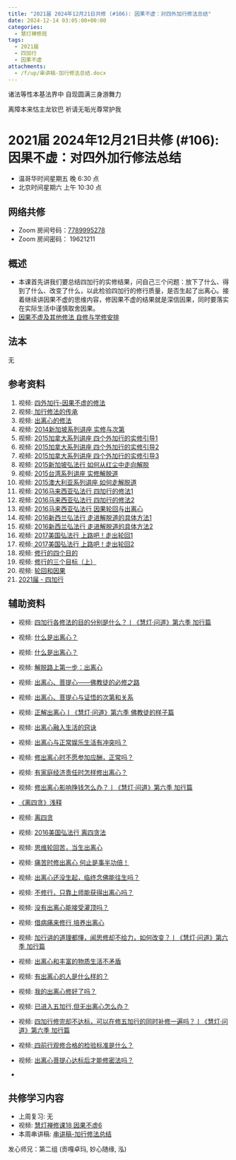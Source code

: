 ```yaml
---
title: "2021届 2024年12月21日共修 (#106): 因果不虚：对四外加行修法总结"
date: 2024-12-14 03:05:00+00:00
categories:
  - 慧灯禅修班
tags:
  - 2021届
  - 四加行
  - 因果不虚
attachments:
  - /f/up/串讲稿-加行修法总结.docx
---
```

诸法等性本基法界中  自现圆满三身游舞力

离障本来怙主龙钦巴  祈请无垢光尊常护我

# 2021届 2024年12月21日共修 (#106): 因果不虚：对四外加行修法总结

* 温哥华时间星期五 晚 6:30 点
* 北京时间星期六 上午 10:30 点

## 网络共修

* Zoom 房间号码：[7789995278](https://us02web.zoom.us/j/7789995278?pwd=VjZmbWJFY2k2K0E5RVB2cTNIQmhqUT09)
* Zoom 房间密码： 19621211

## 概述

* 本课首先讲我们要总结四加行的实修结果，问自己三个问题：放下了什么、得到了什么、改变了什么，以此检验四加行的修行质量，是否生起了出离心。接着继续讲因果不虚的思维内容，修因果不虚的结果就是深信因果，同时要落实在实际生活中谨慎取舍因果。
* [因果不虚及其他修法 自修与学修安排 ](https://fohuifayu.com/index.php/huideng-jiangtang/chanxiuke/zen-03/8655-zen03-ygbx)

## 法本

[](https://huidengchanxiu.net/books/dymqx)[](https://huidengchanxiu.net/books/dymqx/#2143-%E4%B8%81%E4%B8%89%E4%B8%80%E5%88%87%E4%B8%9A%E4%B9%8B%E8%87%AA%E6%80%A7)[](https://huidengchanxiu.net/books/b3/)无

## 参考资料

1. [](<>)视频: [四外加行-因果不虚的修法](https://fohuifayu.com/index.php/huideng-jiangtang/fofa-jianxiu/chuli-xin/672-l11035)
2. 视频:[ 加行修法的传承](https://fohuifayu.com/index.php/huideng-jiangtang/fofa-jianxiu/chuli-xin/708-l10030)
3. 视频: [出离心的修法](https://fohuifayu.com/index.php/huideng-jiangtang/fofa-jianxiu/chuli-xin/706-l10029)
4. 视频: [2014新加坡系列讲座 实修与次第](https://fohuifayu.com/index.php/huideng-jiangtang/huanqiu-xilie/xin-jia-po/590-l14061)
5. 视频: [2015加拿大系列讲座 四个外加行的实修引导1](https://fohuifayu.com/index.php/huideng-jiangtang/huanqiu-xilie/jia-na-da/1135-l15040)
6. 视频: [2015加拿大系列讲座 四个外加行的实修引导2](https://fohuifayu.com/index.php/huideng-jiangtang/huanqiu-xilie/jia-na-da/1133-l15041)
7. 视频: [2015加拿大系列讲座 四个外加行的实修引导3](https://fohuifayu.com/index.php/huideng-jiangtang/huanqiu-xilie/jia-na-da/1134-l15042)
8. 视频: [2015新加坡弘法行 如何从红尘中走向解脱](https://fohuifayu.com/index.php/huideng-jiangtang/fofa-jianxiu/chuli-xin/9792-l15100)
9. [](https://fohuifayu.com/index.php/huideng-jiangtang/fofa-jianxiu/chuli-xin/9792-l15100)视频: [2015台湾系列讲座 实修解脱道](https://fohuifayu.com/index.php/huideng-jiangtang/huanqiu-xilie/taiwan-diqu/646-l15030)
10. 视频: [2015澳大利亚系列讲座 如何走解脱道](https://fohuifayu.com/index.php/huideng-jiangtang/huanqiu-xilie/aoda-liya/1131-l15052)
11. 视频: [2016马来西亚弘法行 四加行的修法1](https://fohuifayu.com/index.php/huideng-jiangtang/huanqiu-xilie/malai-xiya/1111-l16014)
12. 视频: [2016马来西亚弘法行 四加行的修法2](https://fohuifayu.com/index.php/huideng-jiangtang/huanqiu-xilie/malai-xiya/1112-l16015)
13. 视频: [2016马来西亚弘法行 因果轮回与出离心](https://fohuifayu.com/index.php/huideng-jiangtang/huanqiu-xilie/malai-xiya/1096-l16001)
14. 视频: [](https://fohuifayu.com/index.php/huideng-jiangtang/huanqiu-xilie/xin-xilan/1315-l16059)[2016新西兰弘法行 走进解脱道的具体方法1](https://fohuifayu.com/index.php/huideng-jiangtang/huanqiu-xilie/xin-xilan/1315-l16059)
15. 视频: [](<>)[2016新西兰弘法行 走进解脱道的具体方法2](https://fohuifayu.com/index.php/huideng-jiangtang/huanqiu-xilie/xin-xilan/1316-l16060)
16. 视频: [2017美国弘法行 上路吧！走出轮回1](https://fohuifayu.com/index.php/huideng-jiangtang/huanqiu-xilie/mei-guo/2356-l17048)
17. 视频:[ 2017美国弘法行 上路吧！走出轮回2](https://fohuifayu.com/index.php/huideng-jiangtang/huanqiu-xilie/mei-guo/2402-l17049)
18. 视频: [修行的四个目的](https://fohuifayu.com/index.php/huideng-jiangtang/fofa-jianxiu/xiuxing-cidi/4022-l19009?title=%E5%87%BA%E7%A6%BB%E5%BF%83)
19. 视频: [修行的三个目标（上）](https://fohuifayu.com/index.php/huideng-jiangtang/fofa-jianxiu/xiuxing-cidi/497-l14002)
20. 视频: [轮回和因果](https://fohuifayu.com/index.php/huideng-jiangtang/fofa-jianxiu/chuli-xin/739-l11049)
21. [2021届 - 四加行](https://www.huidengvan.com/tags/%E5%9B%9B%E5%8A%A0%E8%A1%8C/)

## **辅助资料**

* [](<>)[](https://www.xianmixuezi.com/%E4%BD%9B%E7%BB%8F%E5%AE%9D%E5%85%B8%E7%B3%BB%E5%88%97/%E8%B4%A4%E6%84%9A%E7%BB%8F)[](https://fohuifayu.com/index.php/huideng-zhiguang/dianzi-congshu/foxue-jichu/8867-a00097?title=)视频: [四加行各修法的目的分别是什么？丨《慧灯·问道》第六季 加行篇](https://fohuifayu.com/index.php/shipin-jingcui/huideng-wendao/diliuji/jiaxing-pian/5907-w21369?title=%E5%87%BA%E7%A6%BB%E5%BF%83)
* 视频: [什么是出离心？](https://fohuifayu.com/index.php/shipin-jingcui/jingcai-shipin/4237-Y14001-Y09?title=)
* 视频: [什么是出离心？](https://fohuifayu.com/index.php/shipin-jingcui/jingcai-shipin/1459-Y00031?title=)
* 视频: [解脱路上第一步：出离心](https://fohuifayu.com/index.php/shipin-jingcui/jingcai-shipin/4267-Y14001-Y10?title=)
* 视频: [出离心、菩提心——佛教徒的必修之路](https://fohuifayu.com/index.php/shipin-jingcui/jingcai-shipin/1924-Y00041?title=)
* 视频: [出离心、菩提心与证悟的次第和关系](https://fohuifayu.com/index.php/shipin-jingcui/wenda-zhailu/4901-V19009-V10?title=)
* 视频: [正解出离心丨《慧灯·问道》第六季 佛教徒的样子篇](https://fohuifayu.com/index.php/shipin-jingcui/huideng-wendao/diliuji/fojiaotu-style/5968-w21014?title=)
* 视频: [出离心融入生活的窍诀](https://fohuifayu.com/index.php/shipin-jingcui/jingcai-shipin/4760-Y10041-Y15?title=)
* 视频: [出离心与正常娱乐生活有冲突吗？](https://fohuifayu.com/index.php/shipin-jingcui/wenda-zhailu/2108-W16018-V03?title=)
* 视频: [修出离心时不愿参加应酬，正常吗？](https://fohuifayu.com/index.php/shipin-jingcui/wenda-zhailu/1225-V00036?title=)
* 视频: [有家庭经济责任时怎样修出离心？](https://fohuifayu.com/index.php/shipin-jingcui/wenda-zhailu/2435-V16023-V06?title=)
* 视频: [修出离心影响挣钱怎么办？丨《慧灯·问道》第六季 加行篇](https://fohuifayu.com/index.php/shipin-jingcui/huideng-wendao/diliuji/jiaxing-pian/5912-w21310?title=)



* [《离四贪》浅释 ](<>)
* 视频: [](<>)[离四贪](https://fohuifayu.com/index.php/huideng-jiangtang/jingdian-jiedu/jingdianjiedu)
* 视频: [2016美国弘法行 离四贪法](https://fohuifayu.com/index.php/huideng-jiangtang/huanqiu-xilie/mei-guo/1174-l16047?title=)
* 视频: [思维轮回苦，当生出离心](https://fohuifayu.com/index.php/shipin-jingcui/jingcai-shipin/2240-Y16015-Y07?title=)

* 视频: [痛苦时修出离心 何止是事半功倍！](https://fohuifayu.com/index.php/shipin-jingcui/jingcai-shipin/5858-Y10037-Y03?title=)
* 视频: [出离心还没生起，临终念佛能往生吗？](https://fohuifayu.com/index.php/shipin-jingcui/wenda-zhailu/4269-V18090-V04?title=)
* 视频: [不修行，只靠上师能获得出离心吗？](https://fohuifayu.com/index.php/shipin-jingcui/wenda-zhailu/4063-V18082-V07?title=)
* 视频: [没有出离心能接受灌顶吗？](https://fohuifayu.com/index.php/shipin-jingcui/wenda-zhailu/4045-V18083-V04?title=)
* 视频: [借病痛来修行 培养出离心](https://fohuifayu.com/index.php/shipin-jingcui/jingcai-shipin/3884-Y16041-Y09?title=)
* 视频: [加行讲的道理都懂，闻思修却不给力，如何改变？丨《慧灯·问道》第六季 加行篇](https://fohuifayu.com/index.php/shipin-jingcui/huideng-wendao/diliuji/jiaxing-pian/5913-w21315?title=%E5%87%BA%E7%A6%BB%E5%BF%83)
* 视频: [出离心和丰富的物质生活不矛盾](https://fohuifayu.com/index.php/shipin-jingcui/jingcai-shipin/9446-y17024-y04?title=)
* 视频: [有出离心的人是什么样的？](<>)
* 视频:[](<>) [我的出离心修好了吗？](https://fohuifayu.com/index.php/shipin-jingcui/jingcai-shipin/10162-y17090-y01?title=)
* 视频: [已进入五加行,但无出离心怎么办？](<>)
* 视频: [四加行修完却不达标，可以在修五加行的同时补修一遍吗？丨《慧灯·问道》第六季 加行篇](<>)
* 视频:[ 四前行观修合格的检验标准是什么？](<>)
* 视频: [出离心菩提心达标后才能修密法吗？](<>)
*   [](https://f.huidengchanxiu.net/hdv/d/www.lqwiki.net/%e5%8a%9f%e5%be%b7%e8%97%8f%e9%87%8a-%e4%b8%89%e9%81%93%e7%94%98%e9%9c%b2%e7%b2%be%e5%8d%8e_%e7%bb%8f%e9%83%a8%e4%b8%8a%e5%86%8c%ef%bc%88%e5%8a%9f%e5%be%b7%e8%97%8f%e4%b9%8b1-6%e7%ab%a0%ef%bc%89%e5%90%89%e7%be%8e%e6%9e%97%e5%b7%b4%e8%91%97_%e7%94%98%e7%8f%a0%e5%84%bf%e5%96%87%e5%98%9b%e9%87%8a_%e8%8e%b2%e5%b8%88%e7%bf%bb%e8%af%91%e5%b0%8f%e7%bb%84%e8%97%8f%e8%af%91%e8%8b%b1_%e5%88%98%e5%a9%89%e4%bf%90%e8%8b%b1%e8%af%91%e4%b8%ad.pdf)



## **共修学习内容**

* 上周复习: [](<>)[](<>)[](<>)[](/f/up/复习-无害心.docx)[](blob:https://huidengvan.netlify.app/8f242e1a-eb2d-43b0-bc1c-8467f79e0f3e)[](/f/up/复习-无邪见.docx)无
* 视频: [](<>)[](https://fohuifayu.com/index.php/huideng-jiangtang/chanxiuke/zen-03/2357-l17074)[慧灯禅修课18 因果不虚6](https://fohuifayu.com/index.php/huideng-jiangtang/chanxiuke/zen-03/2333-l17075)
* 本周串讲稿: [](/f/up/串讲稿-加行修法总结.docx)[](/f/up/串讲稿-加行修法总结.docx)[](/f/up/串讲稿-加行修法总结.docx)[](/f/up/串讲稿-加行修法总结.docx)[串讲稿-加行修法总结](/f/up/串讲稿-加行修法总结.docx)

发心师兄：第二组 (贡嘎卓玛, 妙心随缘, 泓)
